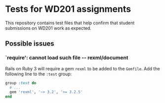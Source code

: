 # Tests for WD201 assignments

This repository contains test files that help confirm that student submissions on WD201 work as expected.

## Possible issues

### `require': cannot load such file -- rexml/document

Rails on Ruby 3 will require a gem `rexml` to be added to the `Gemfile`. Add the following line to the `:test` group:

```ruby
group :test do
  # ...
  gem 'rexml', '~> 3.2', '>= 3.2.5'
end
```
